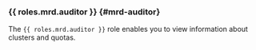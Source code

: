 ### {{ roles.mrd.auditor }} {#mrd-auditor}

The `{{ roles.mrd.auditor }}` role enables you to view information about clusters and quotas.
